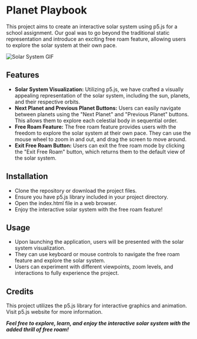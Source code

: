 
# Planet Playbook

This project aims to create an interactive solar system using p5.js for a school assignment. Our goal was to go beyond the traditional static representation and introduce an exciting free roam feature, allowing users to explore the solar system at their own pace.

![Solar System GIF](https://s12.gifyu.com/images/Su7aW.gif)

## Features

* **Solar System Visualization:** Utilizing p5.js, we have crafted a visually appealing representation of the solar system, including the sun, planets, and their respective orbits.
* **Next Planet and Previous Planet Buttons:** Users can easily navigate between planets using the "Next Planet" and "Previous Planet" buttons. This allows them to explore each celestial body in sequential order.
* **Free Roam Feature:** The free roam feature provides users with the freedom to explore the solar system at their own pace. They can use the mouse wheel to zoom in and out, and drag the screen to move around.
* **Exit Free Roam Button:** Users can exit the free roam mode by clicking the "Exit Free Roam" button, which returns them to the default view of the solar system.

## Installation

* Clone the repository or download the project files.
* Ensure you have p5.js library included in your project directory.
* Open the index.html file in a web browser.
* Enjoy the interactive solar system with the free roam feature!

## Usage
* Upon launching the application, users will be presented with the solar system visualization.
* They can use keyboard or mouse controls to navigate the free roam feature and explore the solar system.
* Users can experiment with different viewpoints, zoom levels, and interactions to fully experience the project.

## Credits

This project utilizes the p5.js library for interactive graphics and animation. Visit p5.js website for more information.


***Feel free to explore, learn, and enjoy the interactive solar system with the added thrill of free roam!***








